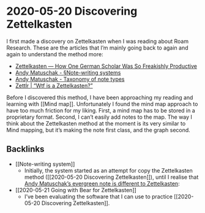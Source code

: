 # 2020-05-20 Discovering Zettelkasten
I first made a discovery on Zettelkasten when I was reading about Roam Research. These are the articles that I’m mainly going back to again and again to understand the method more:

- [Zettelkasten — How One German Scholar Was So Freakishly Productive](https://writingcooperative.com/zettelkasten-how-one-german-scholar-was-so-freakishly-productive-997e4e0ca125)
- [Andy Matuschak - §Note-writing systems](https://notes.andymatuschak.org/zhmLXArqiCMDr9Q13ViqN3hh3SmrKzjQxWAr)
- [Andy Matuschak - Taxonomy of note types](https://notes.andymatuschak.org/z6f6xgGG4NKjkA5NA1kDd46whJh2Gt5rAmfX)
- [Zettlr | “Wtf is a Zettelkasten?”](https://www.zettlr.com/post/what-is-a-zettelkasten)

Before I discovered this method, I have been approaching my reading and learning with [[Mind map]].  Unfortunately I found the mind map approach to have too much friction for my liking. First, a mind map has to be stored in a proprietary format. Second, I can’t easily add notes to the map. The way I think about the Zettelkasten method at the moment is its very similar to Mind mapping, but it’s making the note first class, and the graph second.

## Backlinks
* [[Note-writing system]]
	* Initially, the system started as an attempt for copy the Zettelkasten method ([[2020-05-20 Discovering Zettelkasten]]), until I realise that [Andy Matuschak’s evergreen note is different to Zettelkasten](https://notes.andymatuschak.org/z4AX7pHAu5uUfmrq4K4zig9x8jmmF62XgaMXm):
* [[2020-05-21 Going with Bear for Zettelkasten]]
	* I’ve been evaluating the software that I can use to practice [[2020-05-20 Discovering Zettelkasten]].

<!-- #transient #writing -->

<!-- {BearID:0A866777-7DE3-4C31-83FC-74E88F4BB304-81713-000632FF220425D8} -->
